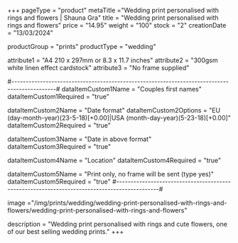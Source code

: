 +++
pageType = "product"
metaTitle ="Wedding print personalised with rings and flowers | Shauna Gra"
title = "Wedding print personalised with rings and flowers"
price = "14.95"
weight = "100" 
stock = "2"
creationDate = "13/03/2024"

productGroup = "prints"
productType = "wedding"

 
attribute1 = "A4 210 x 297mm or 8.3 x 11.7 inches" 
attribute2 = "300gsm white linen effect cardstock"
attribute3 = "No frame supplied"

#---------------------------------------------------------------------------------------------#
dataItemCustom1Name = "Couples first names"
dataItemCustom1Required = "true"

dataItemCustom2Name = "Date format"
dataItemCustom2Options = "EU (day-month-year)(23-5-18)[+0.00]|USA (month-day-year)(5-23-18)[+0.00]"
dataItemCustom2Required = "true"

dataItemCustom3Name = "Date in above format"
dataItemCustom3Required = "true"

dataItemCustom4Name = "Location"
dataItemCustom4Required = "true"

dataItemCustom5Name = "Print only, no frame will be sent (type yes)"
dataItemCustom5Required = "true"
#---------------------------------------------------------------------------------------------#

image ="/img/prints/wedding/wedding-print-personalised-with-rings-and-flowers/wedding-print-personalised-with-rings-and-flowers"

description = "Wedding print personalised with rings and cute flowers, one of our best selling wedding prints."
+++
